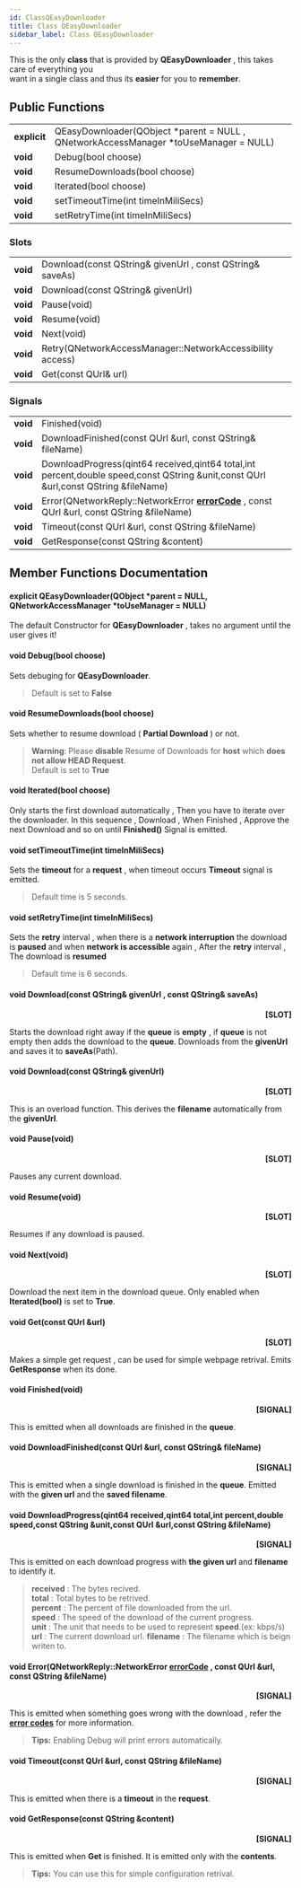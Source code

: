 ```yaml
---
id: ClassQEasyDownloader
title: Class QEasyDownloader
sidebar_label: Class QEasyDownloader
---
```


This is the only **class** that is provided by **QEasyDownloader** , this takes care of everything you   
want in a single class and thus its **easier** for you to **remember**.


## Public Functions

|	         	|				                                         						       |
|---------------|--------------------------------------------------------------------------------------|
| **explicit**  | QEasyDownloader(QObject *parent = NULL , QNetworkAccessManager *toUseManager = NULL) |
| **void**	    | Debug(bool choose)								                                   |
| **void**	    | ResumeDownloads(bool choose)							                               |
| **void** 	    | Iterated(bool choose)										       |
| **void**	    | setTimeoutTime(int timeInMiliSecs)						                           |
| **void**	    | setRetryTime(int timeInMiliSecs)						                               |


### Slots

|		        |	    							                                                   |
|---------------|--------------------------------------------------------------------------------------|
| **void**	| Download(const QString& givenUrl , const QString& saveAs)			                       |
| **void** 	| Download(const QString& givenUrl)						                                   |
| **void**	| Pause(void)									                                           |
| **void**	| Resume(void)									                                           |
| **void** 	| Next(void) 														   |
| **void**	| Retry(QNetworkAccessManager::NetworkAccessibility access)			                       |
| **void**	| Get(const QUrl& url)								                                       |


### Signals

|	         	|	     										                                                                                      |
|---------------|-------------------------------------------------------------------------------------------------------------------------------------|
| **void**	    | Finished(void) 									                                                                                  |
| **void** 	    | DownloadFinished(const QUrl &url, const QString& fileName)			                                                           	  |
| **void**	    | DownloadProgress(qint64 received,qint64 total,int percent,double speed,const QString &unit,const QUrl &url,const QString &fileName) |
| **void**      | Error(QNetworkReply::NetworkError **[errorCode](QEasyDownloaderErrorCodes.md)** , const QUrl &url, const QString &fileName)         |
| **void**      | Timeout(const QUrl &url, const QString &fileName)                                                                                   |
| **void**      | GetResponse(const QString &content)                                                                                                 |



## Member Functions Documentation

#### explicit QEasyDownloader(QObject *parent = NULL, QNetworkAccessManager *toUseManager = NULL) 

The default Constructor for **QEasyDownloader** , takes no argument until the user gives it!

#### void Debug(bool choose)

Sets debuging for **QEasyDownloader**.

> Default is set to **False**

#### void ResumeDownloads(bool choose)

Sets whether to resume download ( **Partial Download** ) or not.

> **Warning**: Please **disable** Resume of Downloads for **host** which **does not allow HEAD Request**.   
> Default is set to **True**

#### void Iterated(bool choose)

Only starts the first download automatically , Then you have to iterate over the downloader.
In this sequence , Download , When Finished , Approve the next Download and so on until **Finished()** Signal is emitted.

#### void setTimeoutTime(int timeInMiliSecs)

Sets the **timeout** for a **request** , when timeout occurs **Timeout** signal is emitted.

> Default time is 5 seconds.

#### void setRetryTime(int timeInMiliSecs)

Sets the **retry** interval , when there is a **network interruption** the download is **paused** and when **network is accessible**
again , After the **retry** interval , The download is **resumed**

> Default time is 6 seconds.

#### void	Download(const QString& givenUrl , const QString& saveAs)
<p align="right"> <b>[SLOT]</b> </p>

Starts the download right away if the **queue** is **empty** , if **queue** is not empty then adds the download to the **queue**.
Downloads from the **givenUrl** and saves it to **saveAs**(Path).

#### void	Download(const QString& givenUrl)
<p align="right"> <b>[SLOT]</b> </p>

This is an overload function. This derives the **filename** automatically from the **givenUrl**.

#### void Pause(void)
<p align="right"> <b>[SLOT]</b> </p>

Pauses any current download.

#### void Resume(void)
<p align="right"> <b>[SLOT]</b> </p>

Resumes if any download is paused.

#### void Next(void)
<p align="right"> <b>[SLOT]</b> </p>

Download the next item in the download queue. Only enabled when **Iterated(bool)** is set to **True**.


#### void Get(const QUrl &url)
<p align="right"> <b>[SLOT]</b> </p>

Makes a simple get request , can be used for simple webpage retrival. Emits **GetResponse** when its done.

#### void Finished(void)
<p align="right"> <b>[SIGNAL]</b> </p>

This is emitted when all downloads are finished in the **queue**.

#### void DownloadFinished(const QUrl &url, const QString& fileName)
<p align="right"> <b>[SIGNAL]</b> </p>

This is emitted when a single download is finished in the **queue**. Emitted with the **given url** and the **saved filename**.

#### void DownloadProgress(qint64 received,qint64 total,int percent,double speed,const QString &unit,const QUrl &url,const QString &fileName)
<p align="right"> <b>[SIGNAL]</b> </p>

This is emitted on each download progress with **the given url** and **filename** to identify it.

> **received** : The bytes recived.   
> **total**    : Total bytes to be retrived.   
> **percent**  : The percent of file downloaded from the url.   
> **speed**    : The speed of the download of the current progress.   
> **unit**     : The unit that needs to be used to represent **speed**.(ex: kbps/s)   
> **url**      : The current download url.
> **filename** : The filename which is beign writen to.

#### void Error(QNetworkReply::NetworkError **[errorCode](QEasyDownloaderErrorCodes.md)** , const QUrl &url, const QString &fileName)
<p align="right"> <b>[SIGNAL]</b> </p>

This is emitted when something goes wrong with the download , refer the  **[error codes](QEasyDownloaderErrorCodes.md)** for more information.

> **Tips:** Enabling Debug will print errors automatically.

#### void Timeout(const QUrl &url, const QString &fileName)
<p align="right"> <b>[SIGNAL]</b> </p>

This is emitted when there is a **timeout** in the **request**.

#### void GetResponse(const QString &content)
<p align="right"> <b>[SIGNAL]</b> </p>

This is emitted when **Get** is finished. It is emitted only with the **contents**.

> **Tips:** You can use this for simple configuration retrival.

